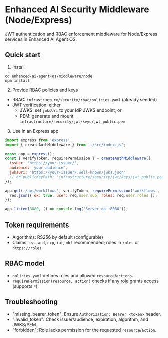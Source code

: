 # Enhanced AI Security Middleware (Node/Express)

JWT authentication and RBAC enforcement middleware for Node/Express services in Enhanced AI Agent OS.

## Quick start

1) Install
```
cd enhanced-ai-agent-os/middleware/node
npm install
```

2) Provide RBAC policies and keys
- RBAC: `infrastructure/security/rbac/policies.yaml` (already seeded)
- JWT verification: either
  - JWKS: set `jwksUri` to your IdP JWKS endpoint, or
  - PEM: generate and mount `infrastructure/security/jwt/keys/jwt_public.pem`

3) Use in an Express app
```js
import express from 'express';
import { createAuthMiddleware } from './src/index.js';

const app = express();
const { verifyToken, requirePermission } = createAuthMiddleware({
  issuer: 'https://your-issuer/',
  audience: 'your-audience',
  jwksUri: 'https://your-issuer/.well-known/jwks.json'
  // or publicKeyPath: 'infrastructure/security/jwt/keys/jwt_public.pem'
});

app.get('/api/workflows', verifyToken, requirePermission('workflows', 'read'), (req, res) => {
  res.json({ ok: true, user: req.user.sub, roles: req.user.roles });
});

app.listen(8080, () => console.log('Server on :8080'));
```

## Token requirements
- Algorithms: RS256 by default (configurable)
- Claims: `iss`, `aud`, `exp`, `iat`, `nbf` recommended; roles in `roles` or `https://roles`

## RBAC model
- `policies.yaml` defines roles and allowed `resource`/`actions`.
- `requirePermission(resource, action)` checks if any role grants access (supports `*`).

## Troubleshooting
- "missing_bearer_token": Ensure `Authorization: Bearer <token>` header.
- "invalid_token": Check issuer/audience, expiration, algorithm, and JWKS/PEM.
- "forbidden": Role lacks permission for the requested `resource`/`action`.

